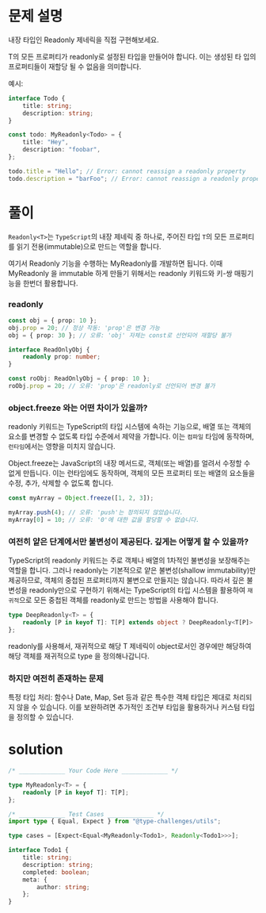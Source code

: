 # 문제 설명

내장 타입인 Readonly<T> 제네릭을 직접 구현해보세요.

T의 모든 프로퍼티가 readonly로 설정된 타입을 만들어야 합니다. 이는 생성된 타 입의 프로퍼티들이 재할당 될 수 없음을 의미합니다.

예시:

```ts
interface Todo {
	title: string;
	description: string;
}

const todo: MyReadonly<Todo> = {
	title: "Hey",
	description: "foobar",
};

todo.title = "Hello"; // Error: cannot reassign a readonly property
todo.description = "barFoo"; // Error: cannot reassign a readonly property
```

# 풀이

`Readonly<T>`는 `TypeScript`의 내장 제네릭 중 하나로, 주어진 타입 `T`의 모든 프로퍼티를 읽기 전용(immutable)으로 만드는 역할을 합니다.

여기서 Readonly 기능을 수행하는 MyReadonly를 개발하면 됩니다.
이때 MyReadonly 을 immutable 하게 만들기 위해서는 readonly 키워드와 키-쌍 매핑기능을 한번더 활용합니다.

### readonly

```ts
const obj = { prop: 10 };
obj.prop = 20; // 정상 작동: 'prop'은 변경 가능
obj = { prop: 30 }; // 오류: 'obj' 자체는 const로 선언되어 재할당 불가

interface ReadOnlyObj {
	readonly prop: number;
}

const roObj: ReadOnlyObj = { prop: 10 };
roObj.prop = 20; // 오류: 'prop'은 readonly로 선언되어 변경 불가
```

### object.freeze 와는 어떤 차이가 있을까?

readonly 키워드는 TypeScript의 타입 시스템에 속하는 기능으로, 배열 또는 객체의 요소를 변경할 수 없도록 타입 수준에서 제약을 가합니다. 이는 `컴파일` 타임에 동작하며, `런타임`에서는 영향을 미치지 않습니다.

Object.freeze는 JavaScript의 내장 메서드로, 객체(또는 배열)를 얼려서 수정할 수 없게 만듭니다. 이는 런타임에도 동작하며, 객체의 모든 프로퍼티 또는 배열의 요소들을 수정, 추가, 삭제할 수 없도록 합니다.

```ts
const myArray = Object.freeze([1, 2, 3]);

myArray.push(4); // 오류: 'push'는 정의되지 않았습니다.
myArray[0] = 10; // 오류: '0'에 대한 값을 할당할 수 없습니다.
```

### 여전히 얕은 단계에서만 불변성이 제공된다. 깊게는 어떻게 할 수 있을까?

TypeScript의 readonly 키워드는 주로 객체나 배열의 1차적인 불변성을 보장해주는 역할을 합니다. 그러나 readonly는 기본적으로 얕은 불변성(shallow immutability)만 제공하므로, 객체의 중첩된 프로퍼티까지 불변으로 만들지는 않습니다. 따라서 깊은 불변성을 readonly만으로 구현하기 위해서는 TypeScript의 타입 시스템을 활용하여 `재귀적`으로 모든 중첩된 객체를 readonly로 만드는 방법을 사용해야 합니다.

```ts
type DeepReadonly<T> = {
	readonly [P in keyof T]: T[P] extends object ? DeepReadonly<T[P]> : T[P];
};
```

readonly를 사용해서, 재귀적으로 해당 T 제네릭이 object로서인 경우에만 해당하여 해당 객체를 재귀적으로 type 을 정의해나갑니다.

### 하지만 여전히 존재하는 문제

특정 타입 처리: 함수나 Date, Map, Set 등과 같은 특수한 객체 타입은 제대로 처리되지 않을 수 있습니다. 이를 보완하려면 추가적인 조건부 타입을 활용하거나 커스텀 타입을 정의할 수 있습니다.

# solution

```ts
/* _____________ Your Code Here _____________ */

type MyReadonly<T> = {
	readonly [P in keyof T]: T[P];
};

/* _____________ Test Cases _____________ */
import type { Equal, Expect } from "@type-challenges/utils";

type cases = [Expect<Equal<MyReadonly<Todo1>, Readonly<Todo1>>>];

interface Todo1 {
	title: string;
	description: string;
	completed: boolean;
	meta: {
		author: string;
	};
}
```
